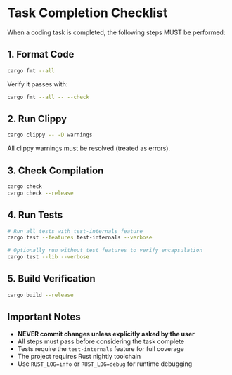 # Task Completion Checklist

When a coding task is completed, the following steps MUST be performed:

## 1. Format Code
```bash
cargo fmt --all
```
Verify it passes with:
```bash
cargo fmt --all -- --check
```

## 2. Run Clippy
```bash
cargo clippy -- -D warnings
```
All clippy warnings must be resolved (treated as errors).

## 3. Check Compilation
```bash
cargo check
cargo check --release
```

## 4. Run Tests
```bash
# Run all tests with test-internals feature
cargo test --features test-internals --verbose

# Optionally run without test features to verify encapsulation
cargo test --lib --verbose
```

## 5. Build Verification
```bash
cargo build --release
```

## Important Notes
- **NEVER commit changes unless explicitly asked by the user**
- All steps must pass before considering the task complete
- Tests require the `test-internals` feature for full coverage
- The project requires Rust nightly toolchain
- Use `RUST_LOG=info` or `RUST_LOG=debug` for runtime debugging

